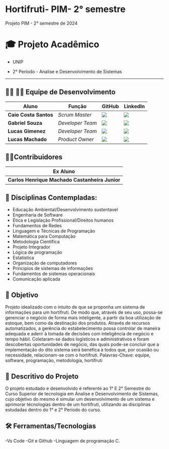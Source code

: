 # Hortifruti- PIM- 2° semestre
Projeto PIM - 2° semestre de 2024


# 🎓 Projeto Acadêmico
* UNIP

* 2° Período - Analise e Desenvolvimento de Sistemas

-----------------------------------------------------------------------------------------------------------------------------------------------------------




## 👨‍💻 👩‍💻 Equipe de Desenvolvimento

| Aluno            | Função           | GitHub                                                         | LinkedIn                                              |
| ---------------- | ---------------- | -------------------------------------------------------------- | ----------------------------------------------------- |
|__Caio Costa Santos__   | *Scrum Master*  | [![](https://bit.ly/3f9Xo0P)](https://github.com/Caio-eng-gif)| [![](https://bit.ly/2P1ZogM)](https://www.linkedin.com/in/caio-costa-santos-7a7277195/) |
|__Gabriel Souza__  | *Developer Team* | [![](https://bit.ly/3f9Xo0P)](https://github.com/GABRIELWCS)  | [![](https://bit.ly/2P1ZogM)](https://www.linkedin.com/in/gabriel-souza-553224247/) |
|__Lucas Gimenez__ | *Developer Team* | [![](https://bit.ly/3f9Xo0P)](https://github.com/Lucasmsg97)  | [![](https://bit.ly/2P1ZogM)](https://www.linkedin.com/in/lucas-gimenez-360b0310a/) |
|__Lucas Machado__| *Product Owner* | [![](https://bit.ly/3f9Xo0P)](https://github.com/LucasMachado12) | [![](https://bit.ly/2P1ZogM)](https://www.linkedin.com/in/lucas-machado-31510b32a/) |


## 👨‍💻Contribuidores


| Ex Aluno            | 
| ---------------- |  
|__Carlos Henrique Machado Castanheira Junior__  |




## 📒 Disciplinas Contempladas:

- Educação Ambiental/Desenvolvimento sustentavel
- Engenharia de Software
- Ética e Legislação Profissional/Direitos humanos
- Fundamentos de Redes
- Linguagem e Técnicas de Programação
- Matemática para Computação
- Metodologia Científica
- Projeto Integrador
- Lógica de programação
- Estatística
- Organização de computadores
- Principios de sistemas de informações
- Fundamentos de sistemas operacionais
- Comunicação aplicada
  

## 🎯 Objetivo

  Projeto idealizado com o intuito de que se proponha um sistema de informações para um hortifruti. De modo que, através de seu uso, possa-se gerenciar o negócio de forma mais inteligente, a partir da boa utilização de estoque, bem como da destinação dos produtos. Através de recursos automatizados, a gerência do estabelecimento possa controlar de maneira adequada e aderir à tomada de decisões com inteligência de negócio e tempo hábil.
Coletaram-se dados logísticos e administrativos e foram descobertas oportunidades de negócio, das quais pode-se concluir que a implementação do dito sistema será benéfica à todos que, por ocasião ou necessidade, relacionam-se com o hortifruti.
Palavras-Chave: equipe, software, programação, metodologia, hortifruti


## 💬 Descritivo do Projeto

  O projeto estudado e desenvolvido é referente ao 1° E 2° Semestre do Curso Superior de tecnologia em Ánalise e Desenvolvimento de Sistemas, cujo objetivo do mesmo é simular um desenvolvimento de um sistema e aprimorar técnologias dentro de um hortifruti, utilizando as disciplinas estudadas dentro do 1° e 2° Período do curso.



## 🛠️ Ferramentas/Tecnologias

-Vs Code
-Git e Github
-Linguagem de programação C.


